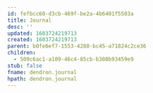 ```yaml
---
id: fefbcc60-d3cb-469f-be2a-4b6401f5503a
title: Journal
desc: ''
updated: 1603724219713
created: 1603724219713
parent: b0fe6ef7-1553-4280-bc45-a71824c2ce36
children:
  - 509c6ac1-a109-46c4-85cb-b380b93459e9
stub: false
fname: dendron.journal
hpath: dendron.journal
---
```



